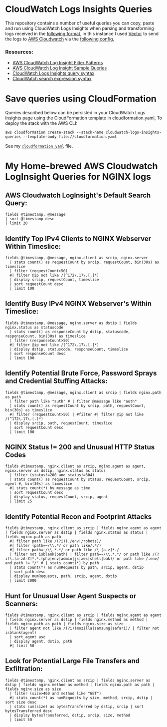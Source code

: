 # CloudWatch Logs Insights Queries

This repository contains a number of useful queries you can copy, paste and run using CloudWatch Logs Insights when parsing and transforming logs received in the [following format](https://github.com/GangGreenTemperTatum/vector/blob/main/config/pipelines/nginx-to-cloudwatch/log-output-example.json), in this instance I used [Vector](https://vector.dev) to send the logs to [AWS Cloudwatch](https://docs.aws.amazon.com/AmazonCloudWatch/latest/logs/CWL_QuerySyntax.html) via the [following config.](https://github.com/GangGreenTemperTatum/vector/blob/main/config/pipelines/nginx-to-cloudwatch/nginx-sample-to-cloudwatch.yml)

### Resources:

* [AWS CloudWatch Log Insight Filter Patterns](https://docs.aws.amazon.com/AmazonCloudWatch/latest/logs/FilterAndPatternSyntax.html#matching-terms-events)
* [AWS CloudWatch Log Insight Sample Queries](https://docs.aws.amazon.com/AmazonCloudWatch/latest/logs/CWL_QuerySyntax-examples.html)
* [CloudWatch Logs Insights query syntax](https://docs.aws.amazon.com/en_us/AmazonCloudWatch/latest/logs/CWL_QuerySyntax.html#CWL_QuerySyntax-operations-functions)
* [CloudWatch search expression syntax](https://docs.aws.amazon.com/AmazonCloudWatch/latest/monitoring/search-expression-syntax.html)
 
# Save queries using CloudFormation

Queries described below can be persisted in your CloudWatch Logs Insights page using the CloudFormation template in cloudformation.yaml, To deploy the stack with the AWS CLI:

```
aws cloudformation create-stack --stack-name cloudwatch-logs-insights-queries --template-body file://cloudformation.yaml
```
See my [`cloudformation.yaml`](https://github.com/GangGreenTemperTatum/vector/blob/main/config/pipelines/nginx-to-cloudwatch/cloudformation.yaml) file.

# My Home-brewed AWS Cloudwatch LogInsight Queries for NGINX logs

## AWS Cloudwatch LogInsight's Default Search Query:

```
fields @timestamp, @message
| sort @timestamp desc
| limit 20
```

## Identify Top IPv4 Clients to NGINX Webserver Within Timeslice:

```
fields @timestamp, @message, nginx.client as srcip, nginx.server
  | stats count() as requestCount by srcip, requestCount, bin(30s) as timeslice
  | filter (requestCount>50)
  #| filter @ip not like /(^172\.17\.[.]*)
  | display srcip, requestCount, timeslice
  | sort requestCount desc
  | limit 100
```

## Identify Busy IPv4 NGINX Webserver's Within Timeslice:

```
fields @timestamp, @message, nginx.server as dstip | fields nginx.status as statuscode
  | stats count() as responseCount by dstip, statuscode, responseCount, bin(30s) as timeslice
  | filter (responseCount>50)
  #| filter @ip not like /(^172\.17\.[.]*)
  | display dstip, statuscode, responseCount, timeslice
  | sort responseCount desc
  | limit 100
```

## Identify Potential Brute Force, Password Sprays and Credential Stuffing Attacks:

```
fields @timestamp, @message, nginx.client as srcip | fields nginx.path as path
  | filter path like "auth" # | filter @message like "auth"
  | stats count() as requestCount by srcip, path, requestCount, bin(30s) as timeslice
  #| filter (requestCount>50) | #filter #| filter @ip not like /(^172\.17\.[.]*)
  | display srcip, path, requestCount, timeslice
  | sort requestCount desc
  | limit 100
```

## NGINX Status != 200 and Unusual HTTP Status Codes

```
fields @timestamp, nginx.client as srcip, nginx.agent as agent, nginx.server as dstip, nginx.status as status
  | filter (status!=200 and status!=304)
  | stats count() as requestCount by status, requestCount, srcip, agent #, bin(30s) as timeslice
  #| stats count(*) by message as time 
  | sort requestCount desc
  | display status, requestCount, srcip, agent
  | limit 25
```

## Identify Potential Recon and Footprint Attacks

```
fields @timestamp, nginx.client as srcip | fields nginx.agent as agent | fields nginx.server as dstip | fields nginx.status as status | fields nginx.path as path
  #| filter path like /(?i)(./env|/robots)/
  #| filter (path=~/\\.*/ or path like/.*/)
  #| filter path=~/\\.*.*/ or path like /\.[a-z]*./
  | filter not isblank(path) | filter path=~/\\.*.*/ or path like /(?i)\.[a-zA-Z]*.*.(php|env|admin|js|aws|shell|bak)/ or path like /.env/ and path != "/" # | stats count(*) by path
  | stats count(*) as numRequests by path, srcip, agent, dstip
  | sort path desc
  | display numRequests, path, srcip, agent, dstip
  | limit 2000
```

## Hunt for Unusual User Agent Suspects or Scanners:

```
fields @timestamp, nginx.client as srcip | fields nginx.agent as agent | fields nginx.server as dstip | fields nginx.method as method | fields nginx.path as path | fields nginx.size as size
  | filter agent not like /(?i)(mozilla|samsung|safari)/ | filter not isblank(agent)
  | sort agent asc
  | display agent, dstip, path
  #| limit 50
```

## Look for Potential Large File Transfers and Exfiltration:

```
fields @timestamp, nginx.client as srcip | fields nginx.server as dstip | fields nginx.method as method | fields nginx.path as path | fields nginx.size as size
  | filter (size>400 and method like "GET")
  #| stats count(*) as numRequests by size, method, srcip, dstip | sort size desc
  | stats sum(size) as bytesTransferred by dstip, srcip | sort bytesTransferred desc
  | display bytesTransferred, dstip, srcip, size, method
  | limit 50
```
